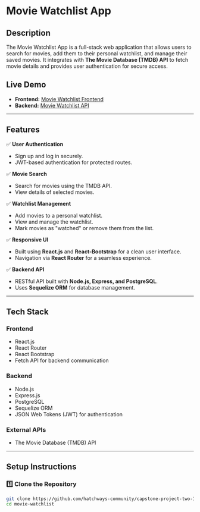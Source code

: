 # Movie Watchlist App

## Description
The Movie Watchlist App is a full-stack web application that allows users to search for movies, add them to their personal watchlist, and manage their saved movies. It integrates with **The Movie Database (TMDB) API** to fetch movie details and provides user authentication for secure access.

## **Live Demo**
- **Frontend:** [Movie Watchlist Frontend](https://capstone-2-project-2.onrender.com)
- **Backend:** [Movie Watchlist API](https://capstone-2-project.onrender.com)


---

## Features

✅ **User Authentication**
- Sign up and log in securely.
- JWT-based authentication for protected routes.

✅ **Movie Search**
- Search for movies using the TMDB API.
- View details of selected movies.

✅ **Watchlist Management**
- Add movies to a personal watchlist.
- View and manage the watchlist.
- Mark movies as "watched" or remove them from the list.

✅ **Responsive UI**
- Built using **React.js** and **React-Bootstrap** for a clean user interface.
- Navigation via **React Router** for a seamless experience.

✅ **Backend API**
- RESTful API built with **Node.js, Express, and PostgreSQL**.
- Uses **Sequelize ORM** for database management.

---

## Tech Stack

### Frontend
- React.js
- React Router
- React Bootstrap
- Fetch API for backend communication

### Backend
- Node.js
- Express.js
- PostgreSQL
- Sequelize ORM
- JSON Web Tokens (JWT) for authentication

### External APIs
- The Movie Database (TMDB) API

---

## Setup Instructions

### 1️⃣ Clone the Repository
```bash
git clone https://github.com/hatchways-community/capstone-project-two-12af4417a6cc4835a686e84d51ba0737
cd movie-watchlist